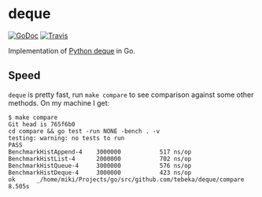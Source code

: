 # deque

[![GoDoc](https://godoc.org/github.com/tebeka/deque?status.svg)](https://godoc.org/github.com/tebeka/deque)
[![Travis](https://travis-ci.org/tebeka/deque.svg?branch=master)](https://travis-ci.org/tebeka/deque)

Implementation of [Python deque][src] in Go.

## Speed

`deque` is pretty fast, run `make compare` to see comparison against some other
methods. On my machine I get:

```
$ make compare
Git head is 765f6b0
cd compare && go test -run NONE -bench . -v
testing: warning: no tests to run
PASS
BenchmarkHistAppend-4	 3000000	       517 ns/op
BenchmarkHistList-4  	 2000000	       702 ns/op
BenchmarkHistQueue-4 	 3000000	       576 ns/op
BenchmarkHistDeque-4 	 3000000	       423 ns/op
ok  	_/home/miki/Projects/go/src/github.com/tebeka/deque/compare	8.505s
```

[src]: https://hg.python.org/cpython/file/tip/Modules/_collectionsmodule.c
